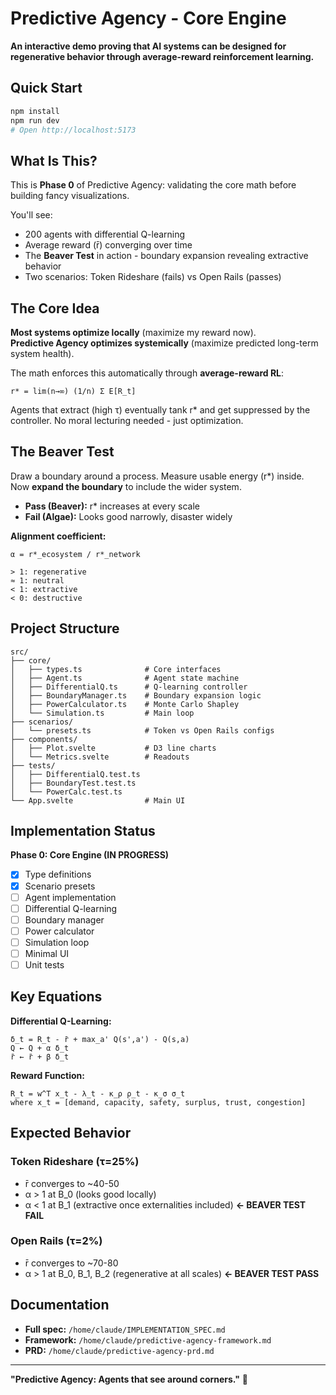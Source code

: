 # Predictive Agency - Core Engine

**An interactive demo proving that AI systems can be designed for regenerative behavior through average-reward reinforcement learning.**

## Quick Start

```bash
npm install
npm run dev
# Open http://localhost:5173
```

## What Is This?

This is **Phase 0** of Predictive Agency: validating the core math before building fancy visualizations.

You'll see:
- 200 agents with differential Q-learning
- Average reward (r̄) converging over time
- The **Beaver Test** in action - boundary expansion revealing extractive behavior
- Two scenarios: Token Rideshare (fails) vs Open Rails (passes)

## The Core Idea

**Most systems optimize locally** (maximize my reward now).  
**Predictive Agency optimizes systemically** (maximize predicted long-term system health).

The math enforces this automatically through **average-reward RL**:
```
r* = lim(n→∞) (1/n) Σ E[R_t]
```

Agents that extract (high τ) eventually tank r* and get suppressed by the controller. No moral lecturing needed - just optimization.

## The Beaver Test

Draw a boundary around a process. Measure usable energy (r*) inside.  
Now **expand the boundary** to include the wider system.

- **Pass (Beaver):** r* increases at every scale
- **Fail (Algae):** Looks good narrowly, disaster widely

**Alignment coefficient:**
```
α = r*_ecosystem / r*_network

> 1: regenerative
≈ 1: neutral
< 1: extractive
< 0: destructive
```

## Project Structure

```
src/
├── core/
│   ├── types.ts              # Core interfaces
│   ├── Agent.ts              # Agent state machine
│   ├── DifferentialQ.ts      # Q-learning controller
│   ├── BoundaryManager.ts    # Boundary expansion logic
│   ├── PowerCalculator.ts    # Monte Carlo Shapley
│   └── Simulation.ts         # Main loop
├── scenarios/
│   └── presets.ts            # Token vs Open Rails configs
├── components/
│   ├── Plot.svelte           # D3 line charts
│   └── Metrics.svelte        # Readouts
├── tests/
│   ├── DifferentialQ.test.ts
│   ├── BoundaryTest.test.ts
│   └── PowerCalc.test.ts
└── App.svelte                # Main UI
```

## Implementation Status

**Phase 0: Core Engine (IN PROGRESS)**
- [x] Type definitions
- [x] Scenario presets
- [ ] Agent implementation
- [ ] Differential Q-learning
- [ ] Boundary manager
- [ ] Power calculator
- [ ] Simulation loop
- [ ] Minimal UI
- [ ] Unit tests

## Key Equations

**Differential Q-Learning:**
```
δ_t = R_t - r̄ + max_a' Q(s',a') - Q(s,a)
Q ← Q + α δ_t
r̄ ← r̄ + β δ_t
```

**Reward Function:**
```
R_t = w^T x_t - λ_t - κ_ρ ρ_t - κ_σ σ_t
where x_t = [demand, capacity, safety, surplus, trust, congestion]
```

## Expected Behavior

### Token Rideshare (τ=25%)
- r̄ converges to ~40-50
- α > 1 at B_0 (looks good locally)
- α < 1 at B_1 (extractive once externalities included) **← BEAVER TEST FAIL**

### Open Rails (τ=2%)
- r̄ converges to ~70-80
- α > 1 at B_0, B_1, B_2 (regenerative at all scales) **← BEAVER TEST PASS**

## Documentation

- **Full spec:** `/home/claude/IMPLEMENTATION_SPEC.md`
- **Framework:** `/home/claude/predictive-agency-framework.md`
- **PRD:** `/home/claude/predictive-agency-prd.md`

---

**"Predictive Agency: Agents that see around corners."** 🦫
